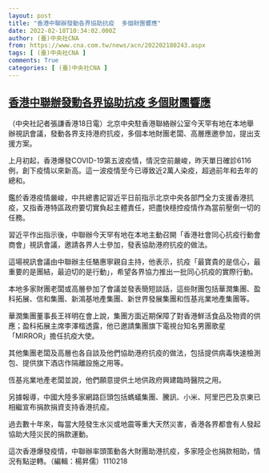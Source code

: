 ```yaml
---
layout: post
title: "香港中聯辦發動各界協助抗疫  多個財團響應"
date: 2022-02-18T10:34:02.000Z
author: (臺)中央社CNA
from: https://www.cna.com.tw/news/acn/202202180243.aspx
tags: [ (臺)中央社CNA ]
comments: True
categories: [ (臺)中央社CNA ]
---
```

<!--1645180442000-->
[香港中聯辦發動各界協助抗疫  多個財團響應](https://www.cna.com.tw/news/acn/202202180243.aspx)
------

<div>
<div></div><div><p>（中央社記者張謙香港18日電）北京中央駐香港聯絡辦公室今天罕有地在本地舉辦視訊會議，發動各界支持港府抗疫，多個本地財團老闆、高層應邀參加，提出支援方案。</p><p>上月初起，香港爆發COVID-19第五波疫情，情況空前嚴峻，昨天單日確診6116例，創下疫情以來新高。這一波疫情至今已導致近2萬人染疫，超過前年和去年的總和。</p><p>鑑於香港疫情嚴峻，中共總書記習近平日前指示北京中央各部門全力支援香港抗疫，又指香港特區政府要切實負起主體責任，把盡快穩控疫情作為當前壓倒一切的任務。</p><p>習近平作出指示後，中聯辦今天罕有地在本地主動召開「香港社會同心抗疫行動會商會」視訊會議，邀請各界人士參加，發表協助港府抗疫的做法。</p><p>這場視訊會議由中聯辦主任駱惠寧親自主持，他表示，抗疫「最寶貴的是信心，最重要的是團結，最迫切的是行動」，希望各界協力推出一批同心抗疫的實際行動。</p><p>本地多家財團老闆或高層參加了會議並發表簡短談話，這些財團包括華潤集團、盈科拓展、信和集團、新鴻基地產集團、新世界發展集團和恆基兆業地產集團等。</p><p>華潤集團董事長王祥明在會上說，集團方面近期保障了對香港鮮活食品及物資的供應；盈科拓展主席李澤楷透露，他已邀請集團旗下電視台知名男團歌星「MIRROR」擔任抗疫大使。</p><p>其他集團老闆及高層也各自談及他們協助港府抗疫的做法，包括提供病毒快速檢測包、提供旗下酒店作隔離設施之用等。</p><p>恆基兆業地產老闆並說，他們願意提供土地供政府興建臨時醫院之用。</p><p>另據報導，中國大陸多家網路巨頭包括螞蟻集團、騰訊、小米、阿里巴巴及京東已相繼宣布捐款捐資支持香港抗疫。</p><p>過去數十年來，每當大陸發生水災或地震等重大天然災害，香港各界都會有人發起協助大陸災民的捐款運動。</p><p>這次香港爆發疫情，中聯辦率頭策動各大財團助港抗疫，多家陸企也捐款相助，情況有點逆轉。（編輯：楊昇儒）1110218</p></div>
</div>
